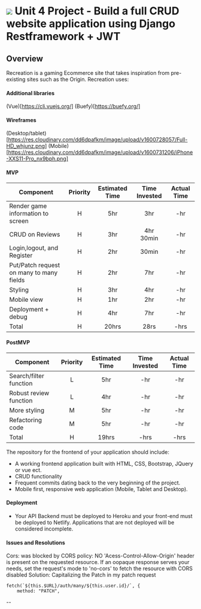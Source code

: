 # ![](https://ga-dash.s3.amazonaws.com/production/assets/logo-9f88ae6c9c3871690e33280fcf557f33.png) Unit 4 Project - Build a full CRUD website application using Django Restframework + JWT

## Overview

Recreation is a gaming Ecommerce site that takes inspiration from pre-existing sites such as the Origin. Recreation uses:
#### Additional libraries
(Vue)[https://cli.vuejs.org/]
(Buefy)[https://buefy.org/]

#### Wireframes
(Desktop/tablet)[https://res.cloudinary.com/dd6dpafkm/image/upload/v1600728057/Full-HD_whjunz.png]
(Mobile)[https://res.cloudinary.com/dd6dpafkm/image/upload/v1600731206/iPhone-XXS11-Pro_nx9bph.png]

#### MVP
| Component | Priority | Estimated Time | Time Invested | Actual Time |
| --- | :---: |  :---: | :---: | :---: |
| Render game information to screen | H | 5hr | 3hr | -hr|
| CRUD on Reviews| H | 3hr | 4hr 30min | -hr|
| Login,logout, and Register | H | 2hr | 30min | -hr|
| Put/Patch request on many to many fields | H | 2hr | 7hr | -hr|
| Styling | H | 3hr | 4hr | -hr|
| Mobile view | H | 1hr | 2hr | -hr|
| Deployment + debug| H | 4hr | 7hr | -hr|
| Total | H | 20hrs| 28rs | -hrs |

#### PostMVP
| Component | Priority | Estimated Time | Time Invested | Actual Time |
| --- | :---: |  :---: | :---: | :---: |
|Search/filter function| L | 5hr | -hr | -hr|
|Robust review function| L | 4hr | -hr | -hr|
|More styling  | M | 5hr | -hr | -hr|
|Refactoring code | M | 5hr | -hr | -hr|
| Total | H | 19hrs| -hrs | -hrs |
    

The repository for the frontend of your application should include:

- A working frontend application built with HTML, CSS, Bootstrap, JQuery or vue ect.
- CRUD functionality
- Frequent commits dating back to the very beginning of the project.
- Mobile first, responsive web application (Mobile, Tablet and Desktop).

#### Deployment

- Your API Backend must be deployed to Heroku and your front-end must be deployed to
  Netlify. Applications that are not deployed will be considered incomplete.
 
#### Issues and Resolutions
Cors: was blocked by CORS policy: NO 'Acess-Control-Allow-Origin' header is present on the requested resource. If an oopaque response serves your needs, set the request's mode to 'no-cors' to fetch the resource with CORS disabled
Solution: Capitalizing the Patch in my patch request
```
fetch(`${this.$URL}/auth/many/${this.user.id}/`, {
    method: "PATCH",
```

--